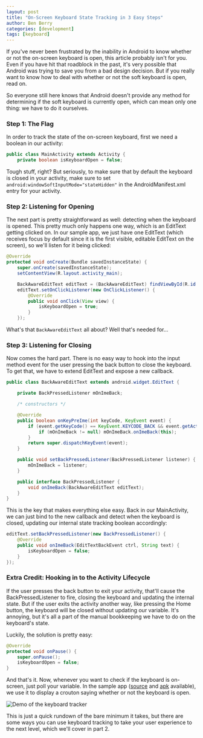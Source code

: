```yaml
---
layout: post
title: "On-Screen Keyboard State Tracking in 3 Easy Steps"
author: Ben Berry
categories: [development]
tags: [keyboard]
---
```


If you've never been frustrated by the inability in Android to know whether or not the on-screen keyboard is open, this article probably isn't for you. Even if you have hit that roadblock in the past, it's very possible that Android was trying to save you from a bad design decision. But if you really want to know how to deal with whether or not the soft keyboard is open, read on.<!--more-->

So everyone still here knows that Android doesn't provide any method for determining if the soft keyboard is currently open, which can mean only one thing: we have to do it ourselves.

### Step 1: The Flag
In order to track the state of the on-screen keyboard, first we need a boolean in our activity:

```java
public class MainActivity extends Activity {
	private boolean isKeyboardOpen = false;
```

Tough stuff, right? But seriously, to make sure that by default the keyboard is closed in your activity, make sure to set `android:windowSoftInputMode="stateHidden"` in the AndroidManifest.xml entry for your activity.

### Step 2: Listening for Opening
The next part is pretty straightforward as well: detecting when the keyboard is opened. This pretty much only happens one way, which is an EditText getting clicked on. In our sample app, we just have one EditText (which receives focus by default since it is the first visible, editable EditText on the screen), so we'll listen for it being clicked:

```java
@Override
protected void onCreate(Bundle savedInstanceState) {
    super.onCreate(savedInstanceState);
    setContentView(R.layout.activity_main);

    BackAwareEditText editText = (BackAwareEditText) findViewById(R.id.edit_text);
    editText.setOnClickListener(new OnClickListener() {
        @Override
        public void onClick(View view) {
            isKeyboardOpen = true;
        }
    });
```

What's that `BackAwareEditText` all about? Well that's needed for...

### Step 3: Listening for Closing
Now comes the hard part. There is no easy way to hook into the input method event for the user pressing the back button to close the keyboard. To get that, we have to extend EditText and expose a new callback.

```java
public class BackAwareEditText extends android.widget.EditText {

    private BackPressedListener mOnImeBack;

    /* constructors */

    @Override
    public boolean onKeyPreIme(int keyCode, KeyEvent event) {
        if (event.getKeyCode() == KeyEvent.KEYCODE_BACK && event.getAction() == KeyEvent.ACTION_UP) {
            if (mOnImeBack != null) mOnImeBack.onImeBack(this);
        }
        return super.dispatchKeyEvent(event);
    }

    public void setBackPressedListener(BackPressedListener listener) {
        mOnImeBack = listener;
    }

    public interface BackPressedListener {
        void onImeBack(BackAwareEditText editText);
    }
}
```

This is the key that makes everything else easy. Back in our MainActivity, we can just bind to the new callback and detect when the keyboard is closed, updating our internal state tracking boolean accordingly: 

```java
editText.setBackPressedListener(new BackPressedListener() {
    @Override
    public void onImeBack(EditTextBackEvent ctrl, String text) {
        isKeyboardOpen = false;
    }
});
```

### Extra Credit: Hooking in to the Activity Lifecycle
If the user presses the back button to exit your activity, that'll cause the BackPressedListener to fire, closing the keyboard and updating the internal state. But if the user exits the activity another way, like pressing the Home button, the keyboard will be closed without updating our variable. It's annoying, but it's all a part of the manual bookkeeping we have to do on the keyboard's state.

Luckily, the solution is pretty easy:
	
```java
@Override
protected void onPause() {
    super.onPause();
    isKeyboardOpen = false;
}
```

And that's it. Now, whenever you want to check if the keyboard is on-screen, just poll your variable. In the sample app ([source](https://github.com/twotoasters/toastdroid/tree/master/ben/SimpleKeyboardTracker) and [apk](https://github.com/twotoasters/toastdroid/raw/master/ben/SimpleKeyboardTracker/app/simple-keyboard-tracker.apk) available), we use it to display a crouton saying whether or not the keyboard is open.

![Demo of the keyboard tracker](https://github.com/twotoasters/toastdroid/raw/master/ben/SimpleKeyboardTracker/demo.gif)

This is just a quick rundown of the bare minimum it takes, but there are some ways you can use keyboard tracking to take your user experience to the next level, which we'll cover in part 2.